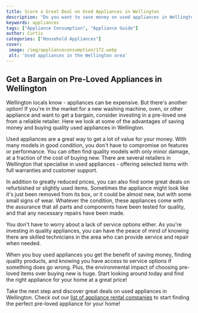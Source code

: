 ```yaml
---
title: Score a Great Deal on Used Appliances in Wellington
description: "Do you want to save money on used appliances in Wellington Find out how to get a fantastic deal on quality second-hand appliances in this blog post"
keywords: appliances
tags: ["Appliance Consumption", "Appliance Guide"]
author: Curtis
categories: ["Household Appliances"]
cover: 
 image: /img/applianceconsumption/172.webp
 alt: 'Used appliances in the Wellington area'
---
```

## Get a Bargain on Pre-Loved Appliances in Wellington

Wellington locals know - appliances can be expensive. But there's another option! If you're in the market for a new washing machine, oven, or other appliance and want to get a bargain, consider investing in a pre-loved one from a reliable retailer. Here we look at some of the advantages of saving money and buying quality used appliances in Wellington.

Used appliances are a great way to get a lot of value for your money. With many models in good condition, you don't have to compromise on features or performance. You can often find quality models with only minor damage, at a fraction of the cost of buying new. There are several retailers in Wellington that specialise in used appliances - offering selected items with full warranties and customer support.

In addition to greatly reduced prices, you can also find some great deals on refurbished or slightly used items. Sometimes the appliance might look like it's just been removed from its box, or it could be almost new, but with some small signs of wear. Whatever the condition, these appliances come with the assurance that all parts and components have been tested for quality, and that any necessary repairs have been made.

You don't have to worry about a lack of service options either. As you're investing in quality appliances, you can have the peace of mind of knowing there are skilled technicians in the area who can provide service and repair when needed.

When you buy used appliances you get the benefit of saving money, finding quality products, and knowing you have access to service options if something does go wrong. Plus, the environmental impact of choosing pre-loved items over buying new is huge. Start looking around today and find the right appliance for your home at a great price!

Take the next step and discover great deals on used appliances in Wellington. Check out our [list of appliance rental companies](./pages/appliance-rental) to start finding the perfect pre-loved appliance for your home!
